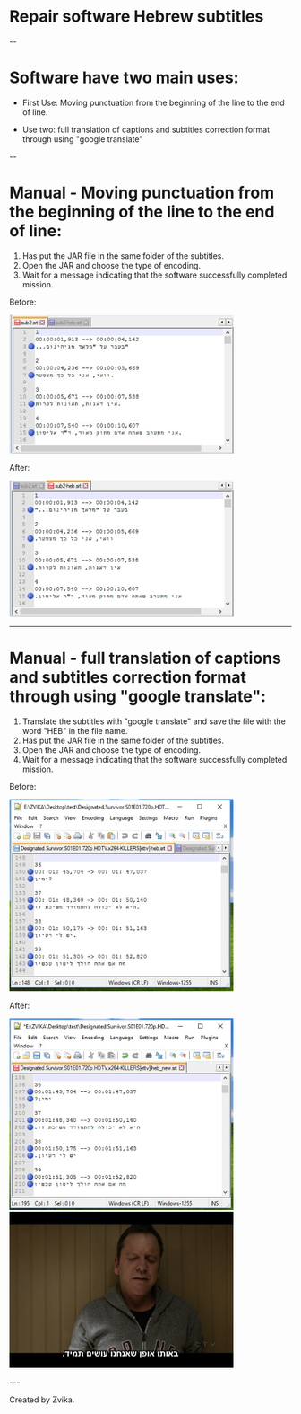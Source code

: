 # Repair software Hebrew subtitles

--

# Software have two main uses:

 - First Use: Moving punctuation from the beginning of the line to the end of line.
 
 - Use two: full translation of captions and subtitles correction format through using "google translate"


--
# Manual - Moving punctuation from the beginning of the line to the end of line:
1. Has put the JAR file in the same folder of the subtitles.
2. Open the JAR and choose the type of encoding.
3. Wait for a message indicating that the software successfully completed mission.

Before:
<p align="left">
  <img src="https://github.com/zvibinyamin/RepairHebSub/blob/master/Examples/Examples1_before.jpg?raw=true" width="400"/>
</p>

After:
<p align="left">
  <img src="https://github.com/zvibinyamin/RepairHebSub/blob/master/Examples/Examples1_after.jpg?raw=true" width="400"/>
</p>

---

# Manual - full translation of captions and subtitles correction format through using "google translate":
1. Translate the subtitles with "google translate" and save the file with the word "HEB" in the file name.
2. Has put the JAR file in the same folder of the subtitles.
3. Open the JAR and choose the type of encoding.
4. Wait for a message indicating that the software successfully completed mission.

Before:
<p align="left">
  <img src="https://github.com/zvibinyamin/RepairHebSub/blob/master/Examples/Examples2_before.jpg?raw=true" width="400"/>
</p>

After:
<p align="left">
  <img src="https://github.com/zvibinyamin/RepairHebSub/blob/master/Examples/Examples2_after.jpg?raw=true" width="400"/>
  <img src="https://github.com/zvibinyamin/RepairHebSub/blob/master/Examples/Examples2_after2.jpg?raw=true" width="400"/>
</p>
---

Created by Zvika.


